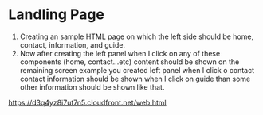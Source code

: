 # Landling Page

1. Creating an sample HTML page on which the left side should be home, contact, information, and guide.
2. Now after creating the left panel when I click on any of these components (home, contact...etc) content should be shown on the remaining screen example you created left panel when I click o contact contact information should be shown when I click on guide than some other information should be shown like that.



https://d3q4yz8i7ut7n5.cloudfront.net/web.html
